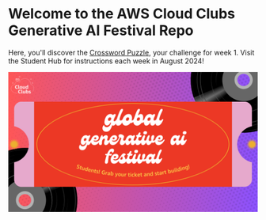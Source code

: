# Welcome to the AWS Cloud Clubs Generative AI Festival Repo

Here, you'll discover the [Crossword Puzzle](gen-ai-crossword.pdf), your challenge for week 1. Visit the Student Hub for instructions each week in August 2024!

![Grab your ticket!](ticket.png)
